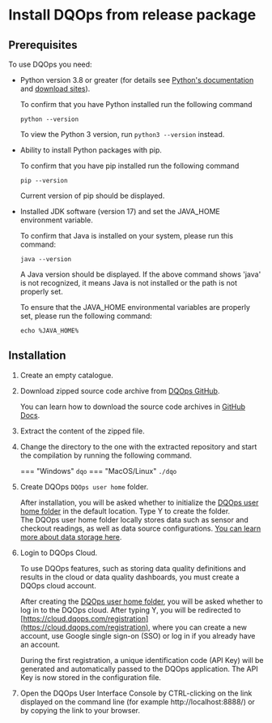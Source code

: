 # Install DQOps from release package

## Prerequisites

To use DQOps you need:

-  Python version 3.8 or greater (for details see [Python's documentation](https://www.python.org/doc/) and [download sites](https://www.python.org/downloads/)).

   To confirm that you have Python installed run the following command
  
   ```
   python --version
   ```
  
   To view the Python 3 version, run `python3 --version` instead.



-  Ability to install Python packages with pip.

   To confirm that you have pip installed run the following command

   ```
   pip --version
   ```
  
   Current version of pip should be displayed.


-  Installed JDK software (version 17) and set the JAVA_HOME environment variable.

   To confirm that Java is installed on your system, please run this command:

   ```
   java --version
   ```
   
   A Java version should be displayed. If the above command shows 'java' is not recognized, it means Java is not
   installed or the path is not properly set.

   To ensure that the JAVA_HOME environmental variables are properly set, please run the following command:
 
   ```
   echo %JAVA_HOME%
   ```


## Installation

1.  Create an empty catalogue.

2.  Download zipped source code archive from [DQOps GitHub](https://github.com/dqops/dqo). 

    You can learn how to download the source code archives in [GitHub Docs](https://docs.github.com/en/repositories/working-with-files/using-files/downloading-source-code-archives).

3.  Extract the content of the zipped file. 

4.  Change the directory to the one with the extracted repository and start the compilation by running the following command.

    === "Windows"
        ```
        dqo
        ```
    === "MacOS/Linux"
        ```
        ./dqo
        ```

5.  Create DQOps `DQOps user home` folder.

    After installation, you will be asked whether to initialize the [DQOps user home folder](../../dqo-concepts/home-folders/dqops-user-home.md) in the default location. Type Y to create the folder.  
    The DQOps user home folder locally stores data such as sensor and checkout readings, as well as data source configurations. [You can learn more about data storage here](../../dqo-concepts/data-storage/data-storage.md).

6.  Login to DQOps Cloud.

    To use DQOps features, such as storing data quality definitions and results in the cloud or data quality dashboards, you
    must create a DQOps cloud account.
 
    After creating the [DQOps user home folder](../../dqo-concepts/home-folders/dqops-user-home.md), you will be asked whether to log in to the DQOps cloud. After typing Y, you will be
    redirected to [https://cloud.dqops.com/registration](https://cloud.dqops.com/registration), where you can create a new account, use Google single sign-on (SSO) or log in if you already have an account.
 
    During the first registration, a unique identification code (API Key) will be generated and automatically passed to the DQOps application.
    The API Key is now stored in the configuration file.

7.  Open the DQOps User Interface Console by CTRL-clicking on the link displayed on the command line (for example http://localhost:8888/)
    or by copying the link to your browser.
